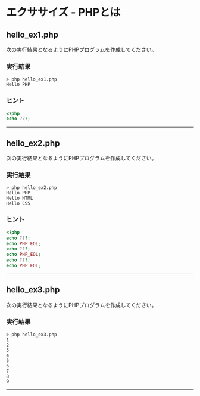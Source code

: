 # エクササイズ - PHPとは

## hello_ex1.php

次の実行結果となるようにPHPプログラムを作成してください。

### 実行結果

```
> php hello_ex1.php
Hello PHP
```

### ヒント

```php
<?php
echo ???;
```


---

## hello_ex2.php

次の実行結果となるようにPHPプログラムを作成してください。

### 実行結果

```
> php hello_ex2.php
Hello PHP
Hello HTML
Hello CSS
```

### ヒント

```php
<?php
echo ???;
echo PHP_EOL;
echo ???;
echo PHP_EOL;
echo ???;
echo PHP_EOL;
```

---


## hello_ex3.php

次の実行結果となるようにPHPプログラムを作成してください。

### 実行結果

```
> php hello_ex3.php
1
2
3
4
5
6
7
8
9
```

---
